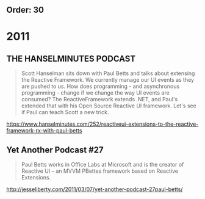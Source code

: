 ﻿Order: 30
---

# 2011

## THE HANSELMINUTES PODCAST 

> Scott Hanselman sits down with Paul Betts and talks about extensing the Reactive Framework. We currently manage our UI events as they are pushed to us. How does programming - and asynchronous programming - change if we change the way UI events are consumed? The ReactiveFramework extends .NET, and Paul's extended that with his Open Source Reactive UI framework. Let's see if Paul can teach Scott a new trick.

https://www.hanselminutes.com/252/reactiveui-extensions-to-the-reactive-framework-rx-with-paul-betts

## Yet Another Podcast #27

> Paul Betts works in Office Labs at Microsoft and is the creator of Reactive UI – an MVVM PBettes framework based on Reactive Extensions.

http://jesseliberty.com/2011/03/07/yet-another-podcast-27paul-betts/

